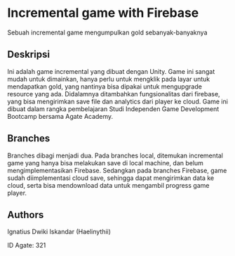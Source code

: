 # Incremental game with Firebase

Sebuah incremental game mengumpulkan gold sebanyak-banyaknya

## Deskripsi
Ini adalah game incremental yang dibuat dengan Unity. Game ini sangat mudah untuk dimainkan, hanya perlu untuk mengklik pada layar untuk mendapatkan gold, yang nantinya bisa dipakai untuk mengupgrade resource yang ada. Didalamnya ditambahkan fungsionalitas dari firebase, yang bisa mengirimkan save file dan analytics dari player ke cloud. Game ini dibuat dalam rangka pembelajaran Studi Independen Game Development Bootcamp bersama Agate Academy.

## Branches
Branches dibagi menjadi dua. Pada branches local, ditemukan incremental game yang hanya bisa melakukan save di local machine, dan belum mengimplementasikan Firebase. Sedangkan pada branches Firebase, game sudah diimplementasi cloud save, sehingga dapat mengirimkan data ke cloud, serta bisa mendownload data untuk mengambil progress game player.

## Authors
Ignatius Dwiki Iskandar (Haelinythii)

ID Agate: 321